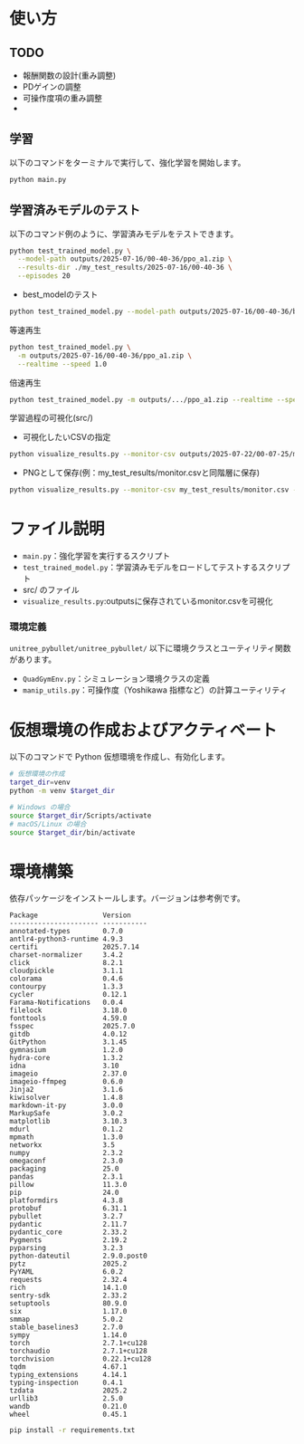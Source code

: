 # 使い方

## TODO
* 報酬関数の設計(重み調整)
* PDゲインの調整
* 可操作度項の重み調整
* 

## 学習

以下のコマンドをターミナルで実行して、強化学習を開始します。

```bash
python main.py
```

## 学習済みモデルのテスト

以下のコマンド例のように、学習済みモデルをテストできます。

```bash
python test_trained_model.py \
  --model-path outputs/2025-07-16/00-40-36/ppo_a1.zip \
  --results-dir ./my_test_results/2025-07-16/00-40-36 \
  --episodes 20
```
* best_modelのテスト
```bash
python test_trained_model.py --model-path outputs/2025-07-16/00-40-36/best_model.zip --results-dir ./my_test_results/2025-07-16/00-40-36 --episodes 20
```

等速再生
```bash
python test_trained_model.py \
  -m outputs/2025-07-16/00-40-36/ppo_a1.zip \
  --realtime --speed 1.0
```
倍速再生
```bash
python test_trained_model.py -m outputs/.../ppo_a1.zip --realtime --speed 2.0
```

学習過程の可視化(src/)
* 可視化したいCSVの指定
```bash
python visualize_results.py --monitor-csv outputs/2025-07-22/00-07-25/monitor.csv
```
* PNGとして保存(例：my_test_results/monitor.csvと同階層に保存)
```bash
python visualize_results.py --monitor-csv my_test_results/monitor.csv --save-png
```


# ファイル説明

* `main.py`：強化学習を実行するスクリプト
* `test_trained_model.py`：学習済みモデルをロードしてテストするスクリプト
* src/ のファイル
* `visualize_results.py`:outputsに保存されているmonitor.csvを可視化

### 環境定義

`unitree_pybullet/unitree_pybullet/` 以下に環境クラスとユーティリティ関数があります。

* `QuadGymEnv.py`：シミュレーション環境クラスの定義
* `manip_utils.py`：可操作度（Yoshikawa 指標など）の計算ユーティリティ

# 仮想環境の作成およびアクティベート

以下のコマンドで Python 仮想環境を作成し、有効化します。

```bash
# 仮想環境の作成
target_dir=venv
python -m venv $target_dir

# Windows の場合
source $target_dir/Scripts/activate
# macOS/Linux の場合
source $target_dir/bin/activate
```

# 環境構築

依存パッケージをインストールします。バージョンは参考例です。

```text
Package                Version
---------------------- -----------
annotated-types        0.7.0
antlr4-python3-runtime 4.9.3
certifi                2025.7.14
charset-normalizer     3.4.2
click                  8.2.1
cloudpickle            3.1.1
colorama               0.4.6
contourpy              1.3.3
cycler                 0.12.1
Farama-Notifications   0.0.4
filelock               3.18.0
fonttools              4.59.0
fsspec                 2025.7.0
gitdb                  4.0.12
GitPython              3.1.45
gymnasium              1.2.0
hydra-core             1.3.2
idna                   3.10
imageio                2.37.0
imageio-ffmpeg         0.6.0
Jinja2                 3.1.6
kiwisolver             1.4.8
markdown-it-py         3.0.0
MarkupSafe             3.0.2
matplotlib             3.10.3
mdurl                  0.1.2
mpmath                 1.3.0
networkx               3.5
numpy                  2.3.2
omegaconf              2.3.0
packaging              25.0
pandas                 2.3.1
pillow                 11.3.0
pip                    24.0
platformdirs           4.3.8
protobuf               6.31.1
pybullet               3.2.7
pydantic               2.11.7
pydantic_core          2.33.2
Pygments               2.19.2
pyparsing              3.2.3
python-dateutil        2.9.0.post0
pytz                   2025.2
PyYAML                 6.0.2
requests               2.32.4
rich                   14.1.0
sentry-sdk             2.33.2
setuptools             80.9.0
six                    1.17.0
smmap                  5.0.2
stable_baselines3      2.7.0
sympy                  1.14.0
torch                  2.7.1+cu128
torchaudio             2.7.1+cu128
torchvision            0.22.1+cu128
tqdm                   4.67.1
typing_extensions      4.14.1
typing-inspection      0.4.1
tzdata                 2025.2
urllib3                2.5.0
wandb                  0.21.0
wheel                  0.45.1
```

```bash
pip install -r requirements.txt
```
